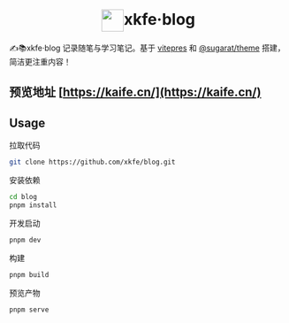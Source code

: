 <h1 align="center" style="text-align:center;">
  <img src="https://github.com/xkfe/blog/assets/129662190/cee83930-54ec-4997-bab7-22a308e9eb4d" width="40" style="vertical-align: middle;"/>xkfe·blog
</h1>



✍️📚xkfe·blog 记录随笔与学习笔记。基于 [vitepres](https://vitepress.dev/zh/) 和 [@sugarat/theme](https://theme.sugarat.top/) 搭建，简洁更注重内容！

## 预览地址  [https://kaife.cn/](https://kaife.cn/)

## Usage

拉取代码

```sh
git clone https://github.com/xkfe/blog.git
```

安装依赖
```sh
cd blog
pnpm install
```

开发启动
```sh
pnpm dev
```

构建
```sh
pnpm build
```

预览产物
```sh
pnpm serve
```
